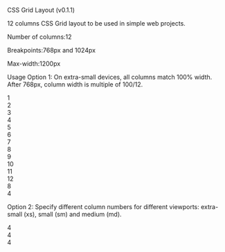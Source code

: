 CSS Grid Layout (v0.1.1)

12 columns CSS Grid layout to be used in simple web projects.

Number of columns:12

Breakpoints:768px and 1024px

Max-width:1200px

Usage
Option 1:
On extra-small devices, all columns match 100% width. After 768px, column width is multiple of 100/12.
	<div class="main" role="main">
        <div class="wrapper">
            <div class="row">
                <div class="col-span-1-12">1</div>
                <div class="col-span-1-12">2</div>
                <div class="col-span-1-12">3</div>
                <div class="col-span-1-12">4</div>
                <div class="col-span-1-12">5</div>
                <div class="col-span-1-12">6</div>
                <div class="col-span-1-12">7</div>
                <div class="col-span-1-12">8</div>
                <div class="col-span-1-12">9</div>
                <div class="col-span-1-12">10</div>
                <div class="col-span-1-12">11</div>
                <div class="col-span-1-12">12</div>
            </div>
            <div class="row">
                <div class="col-span-8-12">8</div>
                <div class="col-span-4-12">4</div>
            </div>
        </div>
    </div>

Option 2:
Specify different column numbers for different viewports: extra-small (xs), small (sm) and medium (md).
	<div class="wrapper">
         <div class="row">
			<article class="xs-4-12 sm-6-12 md-3-12">4</article>
			<article class="xs-4-12 sm-6-12 md-3-12">4</article>
			<article class="xs-4-12 sm-6-12 md-3-12">4</article>
		</div>
	</div>
